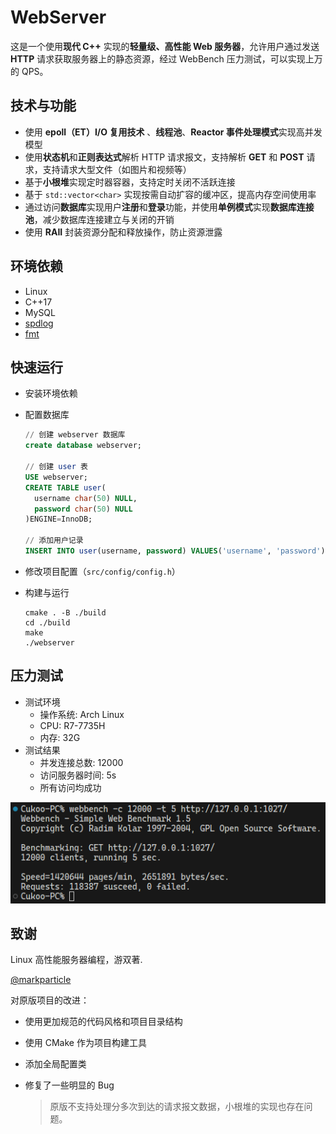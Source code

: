# WebServer

这是一个使用**现代 C++** 实现的**轻量级、高性能 Web 服务器**，允许用户通过发送 **HTTP** 请求获取服务器上的静态资源，经过 WebBench 压力测试，可以实现上万的 QPS。

## 技术与功能

- 使用 **epoll（ET）I/O 复用技术** 、**线程池**、**Reactor 事件处理模式**实现高并发模型
- 使用**状态机**和**正则表达式**解析 HTTP 请求报文，支持解析 **GET** 和 **POST** 请求，支持请求大型文件（如图片和视频等）
- 基于**小根堆**实现定时器容器，支持定时关闭不活跃连接
- 基于 `std::vector<char>` 实现按需自动扩容的缓冲区，提高内存空间使用率
- 通过访问**数据库**实现用户**注册**和**登录**功能，并使用**单例模式**实现**数据库连接池**，减少数据库连接建立与关闭的开销
- 使用 **RAII** 封装资源分配和释放操作，防止资源泄露

## 环境依赖

- Linux
- C++17
- MySQL
- [spdlog](https://github.com/gabime/spdlog)
- [fmt](https://github.com/fmtlib/fmt)

## 快速运行

- 安装环境依赖
- 配置数据库
  
  ```sql
  // 创建 webserver 数据库
  create database webserver;

  // 创建 user 表
  USE webserver;
  CREATE TABLE user(
    username char(50) NULL,
    password char(50) NULL
  )ENGINE=InnoDB;
  
  // 添加用户记录
  INSERT INTO user(username, password) VALUES('username', 'password');
  ```
  
- 修改项目配置（`src/config/config.h`）
- 构建与运行
  
  ```shell
  cmake . -B ./build
  cd ./build
  make
  ./webserver
  ```

## 压力测试

- 测试环境
  - 操作系统: Arch Linux
  - CPU: R7-7735H
  - 内存: 32G
- 测试结果
  - 并发连接总数: 12000
  - 访问服务器时间: 5s
  - 所有访问均成功

![压测结果](./images/压测结果.png)

## 致谢

Linux 高性能服务器编程，游双著.

[@markparticle](https://github.com/markparticle/WebServer)

对原版项目的改进：

- 使用更加规范的代码风格和项目目录结构
- 使用 CMake 作为项目构建工具
- 添加全局配置类
- 修复了一些明显的 Bug
  
  > 原版不支持处理分多次到达的请求报文数据，小根堆的实现也存在问题。
